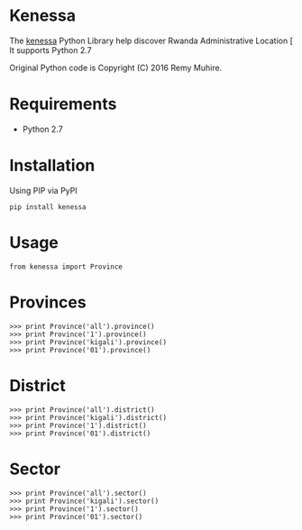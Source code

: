 Kenessa
=======
The [kenessa](https://pypi.python.org/pypi/kenessa/0.1.4) Python Library help discover Rwanda Administrative Location [
It supports Python 2.7

Original Python code is Copyright (C) 2016 Remy Muhire.


Requirements
============

-  Python 2.7

Installation
============

Using PIP via PyPI

    pip install kenessa
    
Usage
=====
    
    from kenessa import Province
    
Provinces
=========
        
    >>> print Province('all').province()
    >>> print Province('1').province()
    >>> print Province('kigali').province()
    >>> print Province('01').province()
    
District
========
    
    >>> print Province('all').district()
    >>> print Province('kigali').district()
    >>> print Province('1').district()
    >>> print Province('01').district()

Sector
========
    
    >>> print Province('all').sector()
    >>> print Province('kigali').sector()
    >>> print Province('1').sector()
    >>> print Province('01').sector()

    
